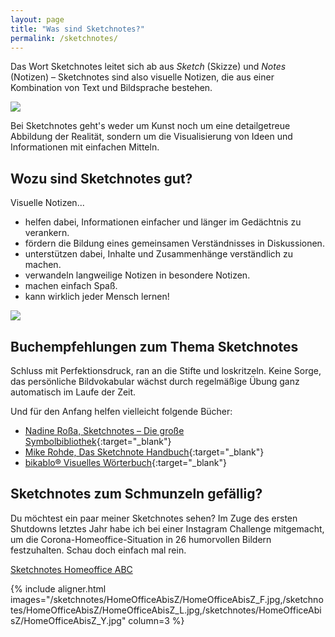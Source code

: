 ```yaml
---
layout: page
title: "Was sind Sketchnotes?"
permalink: /sketchnotes/
---
```


Das Wort Sketchnotes leitet sich ab aus *Sketch* (Skizze) und *Notes* (Notizen) –
Sketchnotes sind also visuelle Notizen, die aus einer Kombination von Text und
Bildsprache bestehen.

![]({{site.baseurl}}/assets/img/sketchnotes/sketchnotes-ideen.jpg)

Bei Sketchnotes geht's weder um Kunst noch um eine detailgetreue Abbildung der
Realität, sondern um die Visualisierung von Ideen und Informationen mit
einfachen Mitteln.

## Wozu sind Sketchnotes gut?

Visuelle Notizen...

- helfen dabei, Informationen einfacher und länger im Gedächtnis zu verankern.
- fördern die Bildung eines gemeinsamen Verständnisses in Diskussionen.
- unterstützen dabei, Inhalte und Zusammenhänge verständlich zu machen.
- verwandeln langweilige Notizen in besondere Notizen.
- machen einfach Spaß.
- kann wirklich jeder Mensch lernen!

![]({{site.baseurl}}/assets/img/sketchnotes/sketchnotes-wozu.jpg)

## Buchempfehlungen zum Thema Sketchnotes

Schluss mit Perfektionsdruck, ran an die Stifte und loskritzeln. Keine Sorge,
das persönliche Bildvokabular wächst durch regelmäßige Übung ganz automatisch im
Laufe der Zeit.

Und für den Anfang helfen vielleicht folgende Bücher:

- [Nadine Roßa, Sketchnotes – Die große Symbolbibliothek](https://www.topp-kreativ.de/sketchnotes.-die-grosse-symbol-bibliothek-8389?awc=16927_1612031527_7588b7c30250444343290e783a15b5b3){:target="\_blank"}
- [Mike Rohde, Das Sketchnote Handbuch](https://www.hugendubel.de/de/buch_kartoniert/mike_rohde-das_sketchnote_handbuch-21469734-produkt-details.html){:target="\_blank"}
- [bikablo® Visuelles Wörterbuch](https://de.neuland.com/literatur/fachbuecher/bikablo-2.0.html){:target="\_blank"}

## Sketchnotes zum Schmunzeln gefällig?

Du möchtest ein paar meiner Sketchnotes sehen? Im Zuge des ersten Shutdowns
letztes Jahr habe ich bei einer Instagram Challenge mitgemacht, um die
Corona-Homeoffice-Situation in 26 humorvollen Bildern festzuhalten. Schau doch
einfach mal rein.

<a class="button" href="https://www.gedankenshift.de/perspektive/2020/12/23/rueckblick-corona-jahr-2020-im-home-office.html" target="_blank">
  <i class="fa fa-pencil-square-o fa-fw"></i> Sketchnotes Homeoffice ABC
</a>

{% include aligner.html images="/sketchnotes/HomeOfficeAbisZ/HomeOfficeAbisZ_F.jpg,/sketchnotes/HomeOfficeAbisZ/HomeOfficeAbisZ_L.jpg,/sketchnotes/HomeOfficeAbisZ/HomeOfficeAbisZ_Y.jpg" column=3 %}
